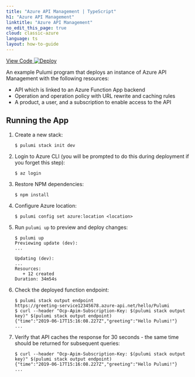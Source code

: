 ```yaml
---
title: "Azure API Management | TypeScript"
h1: "Azure API Management"
linktitle: "Azure API Management"
no_edit_this_page: true
cloud: classic-azure
language: ts
layout: how-to-guide
---
```


<!-- WARNING: this page was generated by a tool. Do not edit it by hand. -->
<!-- To change it, please see https://github.com/pulumi/docs/tree/master/tools/mktutorial. -->

<p class="mb-4 flex">
    <a class="flex flex-wrap items-center rounded text-xs text-white bg-blue-600 border-2 border-blue-600 px-2 mr-2 whitespace-no-wrap hover:text-white" style="height: 32px" href="https://github.com/pulumi/examples/tree/master/classic-azure-ts-api-management" target="_blank">
        <span><i class="fab fa-github pr-2"></i> View Code</span>
    </a>
    <a href="https://app.pulumi.com/new?template=https://github.com/pulumi/examples/tree/master/classic-azure-ts-api-management" target="_blank">
        <img src="https://get.pulumi.com/new/button.svg" alt="Deploy">
    </a>
</p>


An example Pulumi program that deploys an instance of Azure API Management with the following resources:

- API which is linked to an Azure Function App backend
- Operation and operation policy with URL rewrite and caching rules
- A product, a user, and a subscription to enable access to the API

## Running the App

1.  Create a new stack:

    ```
    $ pulumi stack init dev
    ```

1.  Login to Azure CLI (you will be prompted to do this during deployment if you forget this step):

    ```
    $ az login
    ```

1.  Restore NPM dependencies:

    ```
    $ npm install
    ```

1.  Configure Azure location:

    ```
    $ pulumi config set azure:location <location>
    ```

1.  Run `pulumi up` to preview and deploy changes:

    ``` 
    $ pulumi up
    Previewing update (dev):
    ...

    Updating (dev):
    ...
    Resources:
       + 12 created
    Duration: 34m54s
    ```

1.  Check the deployed function endpoint:

    ```
    $ pulumi stack output endpoint
    https://greeting-service12345678.azure-api.net/hello/Pulumi
    $ curl --header "Ocp-Apim-Subscription-Key: $(pulumi stack output key)" $(pulumi stack output endpoint)
    {"time":"2019-06-17T15:16:08.227Z","greeting":"Hello Pulumi!"}
    ...
    ```

1.  Verify that API caches the response for 30 seconds - the same time should be returned for subsequent queries:

    ```
    $ curl --header "Ocp-Apim-Subscription-Key: $(pulumi stack output key)" $(pulumi stack output endpoint)
    {"time":"2019-06-17T15:16:08.227Z","greeting":"Hello Pulumi!"}
    ...
    ```
